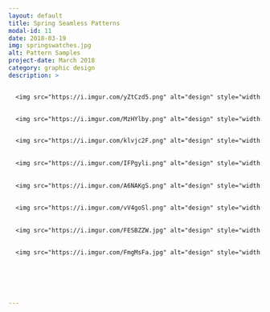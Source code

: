 ```yaml
---
layout: default
title: Spring Seamless Patterns
modal-id: 11
date: 2018-03-19
img: springswatches.jpg
alt: Pattern Samples
project-date: March 2018
category: graphic design
description: >


  <img src="https://i.imgur.com/yZtCzd5.png" alt="design" style="width: 100%;"/>
  
  
  <img src="https://i.imgur.com/MzHYlby.png" alt="design" style="width: 100%;"/>


  <img src="https://i.imgur.com/klvjc2F.png" alt="design" style="width: 100%;"/>
  
  
  <img src="https://i.imgur.com/IFPgyli.png" alt="design" style="width: 100%;"/>
  
  
  <img src="https://i.imgur.com/A6NAKgS.png" alt="design" style="width: 100%;"/>
  
  
  <img src="https://i.imgur.com/vV4goSl.png" alt="design" style="width: 100%;"/>
  
    
  <img src="https://i.imgur.com/FESBZZW.jpg" alt="design" style="width: 100%;"/>
  
  
  <img src="https://i.imgur.com/FmgMsFa.jpg" alt="design" style="width: 100%;"/>

  
  



---
```

